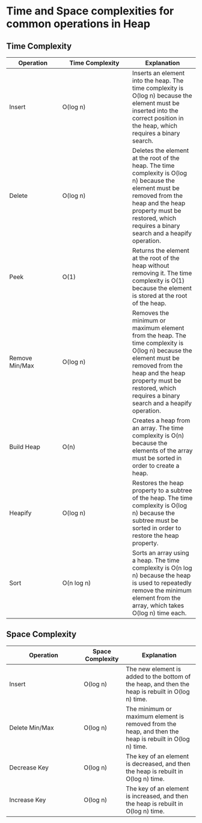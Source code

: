 # Time and Space complexities for common operations in Heap

## Time Complexity

<table><thead><tr><th width="125.33333333333331">Operation</th><th width="170">Time Complexity</th><th>Explanation</th></tr></thead><tbody><tr><td>Insert</td><td>O(log n)</td><td>Inserts an element into the heap. The time complexity is O(log n) because the element must be inserted into the correct position in the heap, which requires a binary search.</td></tr><tr><td>Delete</td><td>O(log n)</td><td>Deletes the element at the root of the heap. The time complexity is O(log n) because the element must be removed from the heap and the heap property must be restored, which requires a binary search and a heapify operation.</td></tr><tr><td>Peek</td><td>O(1)</td><td>Returns the element at the root of the heap without removing it. The time complexity is O(1) because the element is stored at the root of the heap.</td></tr><tr><td>Remove Min/Max</td><td>O(log n)</td><td>Removes the minimum or maximum element from the heap. The time complexity is O(log n) because the element must be removed from the heap and the heap property must be restored, which requires a binary search and a heapify operation.</td></tr><tr><td>Build Heap</td><td>O(n)</td><td>Creates a heap from an array. The time complexity is O(n) because the elements of the array must be sorted in order to create a heap.</td></tr><tr><td>Heapify</td><td>O(log n)</td><td>Restores the heap property to a subtree of the heap. The time complexity is O(log n) because the subtree must be sorted in order to restore the heap property.</td></tr><tr><td>Sort</td><td>O(n log n)</td><td>Sorts an array using a heap. The time complexity is O(n log n) because the heap is used to repeatedly remove the minimum element from the array, which takes O(log n) time each.</td></tr></tbody></table>

## Space Complexity

<table><thead><tr><th width="182.33333333333331">Operation</th><th>Space Complexity</th><th>Explanation</th></tr></thead><tbody><tr><td>Insert</td><td>O(log n)</td><td>The new element is added to the bottom of the heap, and then the heap is rebuilt in O(log n) time.</td></tr><tr><td>Delete Min/Max</td><td>O(log n)</td><td>The minimum or maximum element is removed from the heap, and then the heap is rebuilt in O(log n) time.</td></tr><tr><td>Decrease Key</td><td>O(log n)</td><td>The key of an element is decreased, and then the heap is rebuilt in O(log n) time.</td></tr><tr><td>Increase Key</td><td>O(log n)</td><td>The key of an element is increased, and then the heap is rebuilt in O(log n) time.</td></tr></tbody></table>
